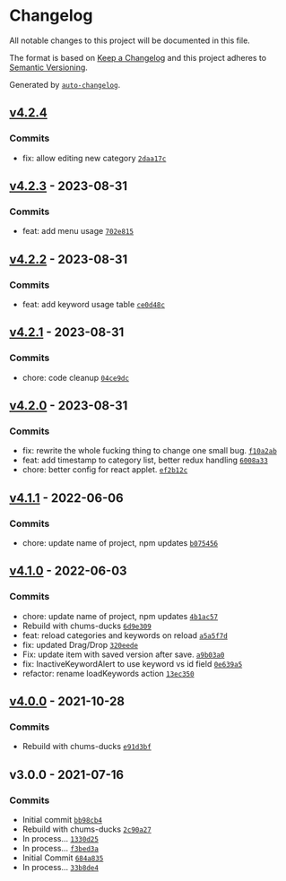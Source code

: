 # Changelog

All notable changes to this project will be documented in this file.

The format is based on [Keep a Changelog](https://keepachangelog.com/en/1.0.0/)
and this project adheres to [Semantic Versioning](https://semver.org/spec/v2.0.0.html).

Generated by [`auto-changelog`](https://github.com/CookPete/auto-changelog).

## [v4.2.4](https://github.com/UtahGooner/website-categories/compare/v4.2.3...v4.2.4)

### Commits

- fix: allow editing new category [`2daa17c`](https://github.com/UtahGooner/website-categories/commit/2daa17c6b8fb508613fef60f898f79fd73d06af3)

## [v4.2.3](https://github.com/UtahGooner/website-categories/compare/v4.2.2...v4.2.3) - 2023-08-31

### Commits

- feat: add menu usage [`702e815`](https://github.com/UtahGooner/website-categories/commit/702e815999e9aca32929b8a40045c1271df96131)

## [v4.2.2](https://github.com/UtahGooner/website-categories/compare/v4.2.1...v4.2.2) - 2023-08-31

### Commits

- feat: add keyword usage table [`ce0d48c`](https://github.com/UtahGooner/website-categories/commit/ce0d48c2c61a0f5a66e022d119638dcda06a7bab)

## [v4.2.1](https://github.com/UtahGooner/website-categories/compare/v4.2.0...v4.2.1) - 2023-08-31

### Commits

- chore: code cleanup [`04ce9dc`](https://github.com/UtahGooner/website-categories/commit/04ce9dcd3488861768f06feb7f3c2ab7cc03ebae)

## [v4.2.0](https://github.com/UtahGooner/website-categories/compare/v4.1.1...v4.2.0) - 2023-08-31

### Commits

- fix: rewrite the whole fucking thing to change one small bug. [`f10a2ab`](https://github.com/UtahGooner/website-categories/commit/f10a2aba6c74e6d918c008a17a722836b0c11c51)
- feat: add timestamp to category list, better redux handling [`6008a33`](https://github.com/UtahGooner/website-categories/commit/6008a33fe3937c70a7e0570df73ce18b5e5ce977)
- chore: better config for react applet. [`ef2b12c`](https://github.com/UtahGooner/website-categories/commit/ef2b12c27eac9e9702251a64a7c3f030a67cb27e)

## [v4.1.1](https://github.com/UtahGooner/website-categories/compare/v4.1.0...v4.1.1) - 2022-06-06

### Commits

- chore: update name of project, npm updates [`b075456`](https://github.com/UtahGooner/website-categories/commit/b075456e639735d4aa81d70a5200de8f743fa676)

## [v4.1.0](https://github.com/UtahGooner/website-categories/compare/v4.0.0...v4.1.0) - 2022-06-03

### Commits

- chore: update name of project, npm updates [`4b1ac57`](https://github.com/UtahGooner/website-categories/commit/4b1ac5775d0caa187e7f5515879669f046e98c3d)
- Rebuild with chums-ducks [`6d9e309`](https://github.com/UtahGooner/website-categories/commit/6d9e309b14ed528b637a44ed2fb8c0359887384d)
- feat: reload categories and keywords on reload [`a5a5f7d`](https://github.com/UtahGooner/website-categories/commit/a5a5f7dc1f3740a37804c813b89877edd69dbcb6)
- fix: updated Drag/Drop [`320eede`](https://github.com/UtahGooner/website-categories/commit/320eede7e029b842e3a6e5b18917c673f42ffe12)
- Fix: update item with saved version after save. [`a9b03a0`](https://github.com/UtahGooner/website-categories/commit/a9b03a07d03dbfde18f87fcc3b5ca89de92eae80)
- fix: InactiveKeywordAlert to use keyword vs id field [`0e639a5`](https://github.com/UtahGooner/website-categories/commit/0e639a5259ceecf98a676a5b35d71589179501a1)
- refactor: rename loadKeywords action [`13ec350`](https://github.com/UtahGooner/website-categories/commit/13ec35076c251acb2d1004c1cc468efd03995cd8)

## [v4.0.0](https://github.com/UtahGooner/website-categories/compare/v3.0.0...v4.0.0) - 2021-10-28

### Commits

- Rebuild with chums-ducks [`e91d3bf`](https://github.com/UtahGooner/website-categories/commit/e91d3bf6295dfb4a18cc4bdd9e24f4e0f49efd2a)

## v3.0.0 - 2021-07-16

### Commits

- Initial commit [`bb98cb4`](https://github.com/UtahGooner/website-categories/commit/bb98cb42b8ed8f688e07cd64227f602428676d01)
- Rebuild with chums-ducks [`2c90a27`](https://github.com/UtahGooner/website-categories/commit/2c90a275184c5d6212cc56fc69d4c36ded69f734)
- In process... [`1330d25`](https://github.com/UtahGooner/website-categories/commit/1330d251e28b2ef7cafe450f435ab93c1fe2273d)
- In process... [`f3bed3a`](https://github.com/UtahGooner/website-categories/commit/f3bed3a5799fb918f95c2a5fd61ca5354b5c273e)
- Initial Commit [`684a835`](https://github.com/UtahGooner/website-categories/commit/684a835c7fc381e3ada9905146edb729c0fa0b3d)
- In process... [`33b8de4`](https://github.com/UtahGooner/website-categories/commit/33b8de486d1e7db9f9ef4edd175c41abc761002b)
